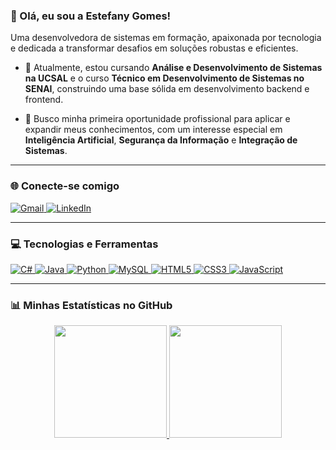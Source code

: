 

### 👋 Olá, eu sou a Estefany Gomes!

<p align="left">
  Uma desenvolvedora de sistemas em formação, apaixonada por tecnologia e dedicada a transformar desafios em soluções robustas e eficientes.
</p>

- 🌱 Atualmente, estou cursando **Análise e Desenvolvimento de Sistemas na UCSAL** e o curso **Técnico em Desenvolvimento de Sistemas no SENAI**, construindo uma base sólida em desenvolvimento backend e frontend.

- 🔭 Busco minha primeira oportunidade profissional para aplicar e expandir meus conhecimentos, com um interesse especial em **Inteligência Artificial**, **Segurança da Informação** e **Integração de Sistemas**.

---

### 🌐 Conecte-se comigo

<p align="left">
  <a href="mailto:estefany.gomes@ba.estudante.senai.br" target="_blank">
    <img src="https://img.shields.io/badge/Gmail-D14836?style=for-the-badge&logo=gmail&logoColor=white" alt="Gmail">
  </a>
  <a href="https://linkedin.com/in/estefany-gomes-" target="_blank">
    <img src="https://img.shields.io/badge/LinkedIn-0077B5?style=for-the-badge&logo=linkedin&logoColor=white" alt="LinkedIn">
  </a>
</p>

---

### 💻 Tecnologias e Ferramentas

<p align="left">
  <a href="https://learn.microsoft.com/pt-br/dotnet/csharp/" target="_blank" rel="noreferrer">
    <img src="https://img.shields.io/badge/C%23-239120?style=for-the-badge&logo=c-sharp&logoColor=white" alt="C#">
  </a>
  <a href="https://www.java.com/pt-BR/" target="_blank" rel="noreferrer">
    <img src="https://img.shields.io/badge/Java-ED8B00?style=for-the-badge&logo=openjdk&logoColor=white" alt="Java">
  </a>
  <a href="https://www.python.org" target="_blank" rel="noreferrer"> 
    <img src="https://img.shields.io/badge/Python-3776AB?style=for-the-badge&logo=python&logoColor=white" alt="Python">
  </a>
  <a href="https://www.mysql.com/" target="_blank" rel="noreferrer"> 
    <img src="https://img.shields.io/badge/MySQL-4479A1?style=for-the-badge&logo=mysql&logoColor=white" alt="MySQL">
  </a>
  <a href="https://www.w3.org/html/" target="_blank" rel="noreferrer">
    <img src="https://img.shields.io/badge/HTML5-E34F26?style=for-the-badge&logo=html5&logoColor=white" alt="HTML5">
  </a>
  <a href="https://www.w3schools.com/css/" target="_blank" rel="noreferrer">
    <img src="https://img.shields.io/badge/CSS3-1572B6?style=for-the-badge&logo=css3&logoColor=white" alt="CSS3">
  </a>
  <a href="https://developer.mozilla.org/en-US/docs/Web/JavaScript" target="_blank" rel="noreferrer">
    <img src="https://img.shields.io/badge/JavaScript-F7DF1E?style=for-the-badge&logo=javascript&logoColor=black" alt="JavaScript">
  </a>
</p>

---

### 📊 Minhas Estatísticas no GitHub

<p align="center">
  <a href="https://github.com/esterxy">
    <img height="180em" src="https://github-readme-stats.vercel.app/api?username=esterxy&show_icons=true&theme=tokyonight&include_all_commits=true&count_private=true&hide_border=true&border_radius=8"/>
    <img height="180em" src="https://github-readme-stats.vercel.app/api/top-langs/?username=esterxy&layout=compact&langs_count=7&theme=tokyonight&hide_border=true&border_radius=8"/>
  </a>
</p>

###

<br clear="both">

###



